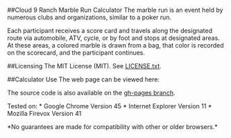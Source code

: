 ##Cloud 9 Ranch Marble Run Calculator
The marble run is an event held by numerous clubs and organizations, similar to a poker run.
<p>
Each participant receives a score card and travels along the designated route via automobile, ATV, cycle, or by foot and stops at designated areas. At these areas, a colored marble is drawn from a bag, that color is recorded on the scorecard, and the participant continues.
<p>

##Licensing
The MIT License (MIT). See <a href = "LICENSE.txt" target="_blank">LICENSE.txt</a>.

##Calculator Use
The web page can be viewed here:
<p>
The source code is also available on the <a href = "https://github.com/Kurt-E-Clothier/html-marble_run_calculator/tree/gh-pages" target="_blank">gh-pages branch</a>.
<p>
Tested on:
* Google Chrome Version 45
* Internet Explorer Version 11
* Mozilla Firevox Version 41
<p>
*No guarantees are made for compatibility with other or older browsers.*
